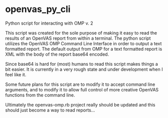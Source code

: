 # openvas_py_cli
Python script for interacting with OMP v. 2

This script was created for the sole purpose of making it easy to read the results of an OpenVAS report from within a terminal.
The python script utilizes the OpenVAS OMP Command Line Interface in order to output a text formatted report. The default output from OMP for a text formatted report is XML with the body of the report base64 encoded.

Since base64 is hard for (most) humans to read this script makes things a bit easier.
It is currently in a very rough state and under development when I feel like it.

Some future plans for this script are to modify it to accept command line arguments, and to modify it to allow full control of more creative OpenVAS functions from the command line.

Ultimately the openvas-omp.rb project really should be updated and this should just become a way to read reports...

